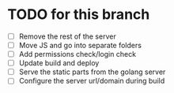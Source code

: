 # TODO for this branch

- [ ] Remove the rest of the server
- [ ] Move JS and go into separate folders
- [ ] Add permissions check/login check
- [ ] Update build and deploy 
- [ ] Serve the static parts from the golang server
- [ ] Configure the server url/domain during build